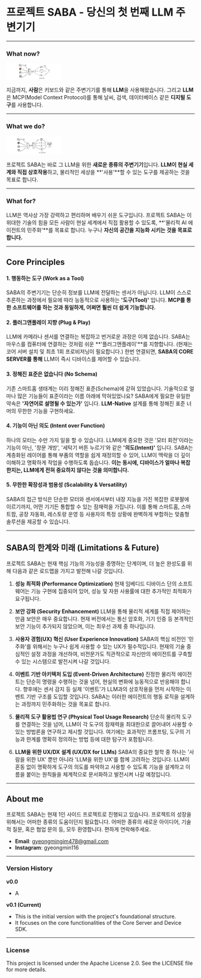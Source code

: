 # 프로젝트 SABA - 당신의 첫 번째 LLM 주변기기

---

### What now? 

<img src="https://github.com/kawaiiTaiga/project_SABA/blob/main/IMAGE1.PNG" alt="Current" width="150">

지금까지, **사람**은 키보드와 같은 주변기기를 통해 **LLM**을 사용해왔습니다.
그리고 **LLM**은 MCP(Model Context Protocol)를 통해 날씨, 검색, 데이터베이스 같은 **디지털 도구**를 사용합니다.

---

### What we do?

<img src="https://github.com/kawaiiTaiga/project_SABA/blob/main/IMAGE2.png" alt="Current" width="150">

프로젝트 SABA는 바로 그 LLM을 위한 **새로운 종류의 주변기기**입니다.
**LLM이 현실 세계와 직접 상호작용**하고, 물리적인 세상을 **'사용'**할 수 있는 도구를 제공하는 것을 목표로 합니다.

---

### What for?

LLM은 역사상 가장 강력하고 편리하며 배우기 쉬운 도구입니다. 프로젝트 SABA는 이 위대한 기술의 힘을 모든 사람이 현실 세계에서 직접 활용할 수 있도록, **'물리적 AI 에이전트의 민주화'**를 목표로 합니다. 누구나 **자신의 공간을 지능화 시키는 것을 목표로 합니다.**

---

## Core Principles

#### 1. 행동하는 도구 (Work as a Tool)
SABA의 주변기기는 단순히 정보를 LLM에 전달하는 센서가 아닙니다. LLM이 스스로 추론하는 과정에서 필요에 따라 능동적으로 사용하는 **'도구(Tool)'** 입니다. **MCP를 통한 소프트웨어를 하는 것과 동일하게, 어쩌면 훨씬 더 쉽게 기능합니다.**

#### 2. 플러그앤플레이 지향 (Plug & Play)
LLM에 카메라나 센서를 연결하는 복잡하고 번거로운 과정은 이제 없습니다. SABA는 마우스를 컴퓨터에 연결하는 것처럼 쉬운 **'플러그앤플레이'**를 지향합니다. (현재는 코어 서버 설치 및 최초 1회 프로비저닝이 필요합니다.) 한번 연결되면, **SABA의 CORE SERVER를 통해** LLM이 즉시 디바이스를 제어할 수 있습니다.

#### 3. 정해진 표준은 없습니다 (No Schema)
기존 스마트홈 생태계는 미리 정해진 표준(Schema)에 갇혀 있었습니다. 기술적으로 얼마나 많은 기능들이 표준이라는 이름 아래에 막혀있었나요? SABA에게 필요한 유일한 약속은 **'자연어로 설명될 수 있는가'** 입니다. **LLM-Native** 설계를 통해 정해진 표준 너머의 무한한 기능을 구현하세요.

#### 4. 기능이 아닌 의도 (Intent over Function)
하나의 모터는 수만 가지 일을 할 수 있습니다. LLM에게 중요한 것은 '모터 회전'이라는 기능이 아닌, '창문 개방', '세탁기 버튼 누르기'와 같은 **'의도(Intent)'** 입니다. SABA는 계층화된 레이어를 통해 부품의 역할을 쉽게 재정의할 수 있어, LLM이 맥락을 더 깊이 이해하고 명확하게 작업을 수행하도록 돕습니다. **이는 동시에, 디바이스가 얼마나 복잡한지는, LLM에게 전혀 중요하지 않다는 것을 의미합니다.**

#### 5. 무한한 확장성과 범용성 (Scalability & Versatility)
SABA의 접근 방식은 단순한 모터와 센서에서부터 내장 지능을 가진 복잡한 로봇팔에 이르기까지, 어떤 기기든 통합할 수 있는 잠재력을 가집니다. 이를 통해 스마트홈, 스마트팜, 공장 자동화, 레스토랑 운영 등 사용자의 특정 상황에 완벽하게 부합하는 맞춤형 솔루션을 제공할 수 있습니다.

---

## SABA의 한계와 미래 (Limitations & Future)

프로젝트 SABA는 현재 핵심 기능의 가능성을 증명하는 단계이며, 더 높은 완성도를 위해 다음과 같은 로드맵을 가지고 발전해 나갈 것입니다.

1.  **성능 최적화 (Performance Optimization)**
    현재 임베디드 디바이스 단의 소프트웨어는 기능 구현에 집중되어 있어, 성능 및 자원 사용률에 대한 추가적인 최적화가 요구됩니다.

2.  **보안 강화 (Security Enhancement)**
    LLM을 통해 물리적 세계를 직접 제어하는 만큼 보안은 매우 중요합니다. 현재 버전에서는 통신 암호화, 기기 인증 등 본격적인 보안 기능이 추가되지 않았으며, 이는 최우선 과제 중 하나입니다.

3.  **사용자 경험(UX) 혁신 (User Experience Innovation)**
    SABA의 핵심 비전인 '민주화'를 위해서는 누구나 쉽게 사용할 수 있는 UX가 필수적입니다. 현재의 기술 중심적인 설정 과정을 개선하여, 비전문가도 직관적으로 자신만의 에이전트를 구축할 수 있는 시스템으로 발전시켜 나갈 것입니다.

4.  **이벤트 기반 아키텍처 도입 (Event-Driven Architecture)**
    진정한 물리적 에이전트는 단순히 명령을 수행하는 것을 넘어, 현실의 변화에 능동적으로 반응해야 합니다. 향후에는 센서 감지 등 실제 '이벤트'가 LLM과의 상호작용을 먼저 시작하는 이벤트 기반 구조를 도입할 것입니다. SABA는 이러한 에이전트의 행동 로직을 설계하는 과정까지 민주화하는 것을 목표로 합니다.

5.  **물리적 도구 활용법 연구 (Physical Tool Usage Research)**
    단순히 물리적 도구를 연결하는 것을 넘어, LLM이 각 도구의 잠재력을 최대한으로 끌어내어 사용할 수 있는 방법론을 연구하고 제시할 것입니다. 여기에는 효과적인 프롬프팅, 도구의 기능과 한계를 명확히 정의하는 방법 등에 대한 탐구가 포함됩니다.

6.  **LLM을 위한 UX/DX 설계 (UX/DX for LLMs)**
    SABA의 중요한 철학 중 하나는 '사람을 위한 UX' 뿐만 아니라 'LLM을 위한 UX'를 함께 고려하는 것입니다. LLM이 혼동 없이 명확하게 도구의 의도를 파악하고 사용할 수 있도록 기능을 설계하고 이름을 붙이는 원칙들을 체계적으로 문서화하고 발전시켜 나갈 예정입니다.

---

## About me

프로젝트 SABA는 현재 1인 사이드 프로젝트로 진행되고 있습니다. 프로젝트의 성장을 위해서는 어떠한 종류의 도움이던지 필요합니다.
어떠한 종류의 새로운 아이디어, 기술적 질문, 혹은 협업 문의 등, 모두 환영합니다. 편하게 연락해주세요.

- **Email**: gyeongmingim478@gmail.com
- **Instagram**: gyeongmin116
--- 
### Version History
**v0.0**
* A

**v0.1 (Current)**
* This is the initial version with the project's foundational structure.
* It focuses on the core functionalities of the Core Server and Device SDK.
---
### License
This project is licensed under the Apache License 2.0. See the LICENSE file for more details.
